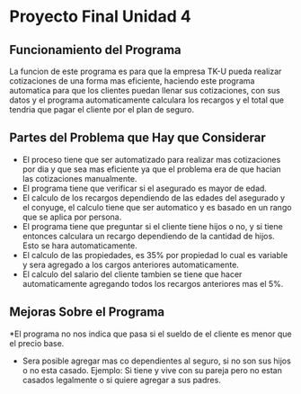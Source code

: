 # Proyecto Final Unidad 4

## Funcionamiento del Programa

La funcion de este programa es para que la empresa TK-U pueda realizar cotizaciones de una forma mas eficiente, haciendo este programa automatica para que los clientes puedan llenar sus cotizaciones, con sus datos y el programa automaticamente calculara los recargos y el total que tendria que pagar el cliente por el plan de seguro. 

## Partes del Problema que Hay que Considerar
* El proceso tiene que ser automatizado para realizar mas cotizaciones por dia y que sea mas eficiente ya que el problema era de que hacian las cotizaciones manualmente.
* El programa tiene que verificar si el asegurado es mayor de edad.
* El calculo de los recargos dependiendo de las edades del asegurado y el conyuge, el calculo tiene que ser automatico y es basado en un rango que se aplica por persona.
* El programa tiene que preguntar si el cliente tiene hijos o no, y si tiene entonces calculara un recargo dependiendo de la cantidad de hijos. Esto se hara automaticamente.
* El calculo de las propiedades, es 35% por propiedad lo cual es variable y sera agregado a los cargos anteriores automaticamente.
* El calculo del salario del cliente tambien se tiene que hacer automaticamente agregando todos los recargos anteriores mas el 5%.

## Mejoras Sobre el Programa
*El programa no nos indica que pasa si el sueldo de el cliente es menor que el precio base. 
* Sera posible agregar mas co dependientes al seguro, si no son sus hijos o no esta casado. Ejemplo: Si tiene y vive con su pareja pero no estan casados legalmente o si quiere agregar a sus padres.